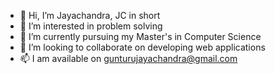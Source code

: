 - 👋 Hi, I’m Jayachandra, JC in short
- 👀 I’m interested in problem solving
- 🌱 I’m currently pursuing my Master's in Computer Science
- 💞️ I’m looking to collaborate on developing web applications
- 📫 I am available on gunturujayachandra@gmail.com
<!---
JayachandraGunturu/JayachandraGunturu is a ✨ special ✨ repository because its `README.md` (this file) appears on your GitHub profile.
You can click the Preview link to take a look at your changes.
--->
